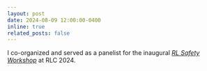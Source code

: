 ```yaml
---
layout: post
date: 2024-08-09 12:00:00-0400
inline: true
related_posts: false
---
```


I co-organized and served as a panelist for the inaugural [*RL Safety Workshop*](https://rlsafetyworkshop.github.io/) at RLC 2024.